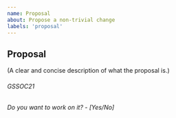 ```yaml
---
name: Proposal
about: Propose a non-trivial change
labels: 'proposal'
---
```


## Proposal

(A clear and concise description of what the proposal is.)

###### GSSOC21

###### Do you want to work on it? - [Yes/No]
